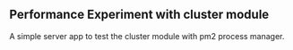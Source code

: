 ## Performance Experiment with cluster module

A simple server app to test the cluster module with pm2 process manager.
